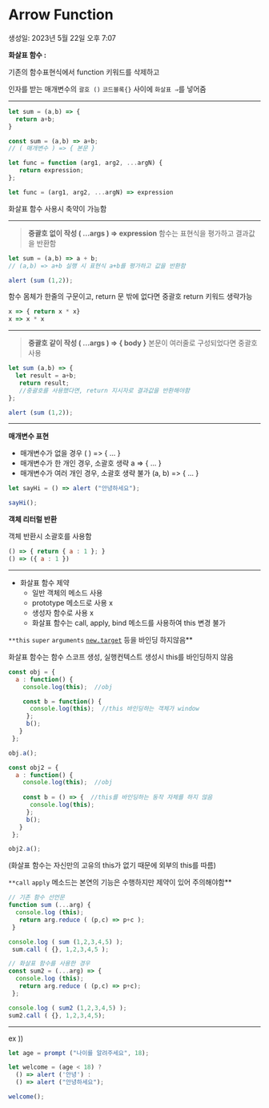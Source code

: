 # Arrow Function

생성일: 2023년 5월 22일 오후 7:07

**화살표 함수 :**

기존의 함수표현식에서  function  키워드를 삭제하고 

인자를 받는 매개변수의 `괄호 ()` `코드블록{}` 사이에 `화살표 ⇒`를 넣어줌

---

```jsx
let sum = (a,b) => {
  return a+b;
}

const sum = (a,b) => a+b;
// ( 매개변수 ) => { 본문 } 
```

```jsx
let func = function (arg1, arg2, ...argN) {
   return expression; 
};

let func = (arg1, arg2, ...argN) => expression
```

화살표 함수 사용시 축약이 가능함

---

> **중괄호 없이 작성 ( …args ) ⇒ expression**                                                                                     함수는 표현식을 평가하고 결과값을 반환함
> 

```jsx
let sum = (a,b) => a + b;
// (a,b) => a+b 실행 시 표현식 a+b를 평가하고 값을 반환함

alert (sum (1,2)); 
```

함수 몸체가 한줄의 구문이고, return 문 밖에 없다면 중괄호 return 키워드 생략가능

```jsx
x => { return x * x}
x => x * x
```

---

> **중괄호 같이 작성 ( …args ) ⇒ { body }**                                                                                         본문이 여러줄로 구성되었다면 중괄호 사용
> 

```jsx
let sum (a,b) => {
  let result = a+b;
   return result; 
   //중괄호를 사용했다면, return 지시자로 결과값을 반환해야함
};

alert (sum (1,2)); 
```

---

**매개변수 표현**

- 매개변수가 없을 경우  ( ) => { ... }
- 매개변수가 한 개인 경우,  소괄호 생략   a => { ... }
- 매개변수가 여러 개인 경우, 소괄호 생략 불가  (a, b) => { ... }

```jsx
let sayHi = () => alert ("안녕하세요");

sayHi();
```

**객체 리터럴 반환**

객체 반환시 소괄호를 사용함

```jsx
() => { return { a : 1 }; }
() => ({ a : 1 }) 
```

---

- 화살표 함수 제약
    - 일반 객체의 메소드 사용
    - prototype 메소드로 사용 x
    - 생성자 함수로 사용 x
    - 화살표 함수는 call, apply, bind 메소드를 사용하여 this 변경 불가

`**this`  `super`  `arguments`  [`new.target`](http://new.target) 등을 바인딩 하지않음**

화살표 함수는 함수 스코프 생성, 실행컨텍스트 생성시 this를 바인딩하지 않음

```jsx
const obj = {
  a : function() {
    console.log(this);  //obj

    const b = function() {
      console.log(this);  //this 바인딩하는 객체가 window
     };
     b();
   }
 };

obj.a();

const obj2 = {
  a : function() {
    console.log(this);  //obj
  
    const b = () => {  //this를 바인딩하는 동작 자체를 하지 않음
      console.log(this);
     };
     b();
   }
 };

obj2.a();
```

(화살표 함수는 자신만의 고유의 this가 없기 때문에 외부의 this를 따름)

`**call` `apply` 메소드는 본연의 기능은 수행하지만 제약이 있어 주의해야함**

```jsx
// 기존 함수 선언문
function sum (...arg) {
  console.log (this);
   return arg.reduce ( (p,c) => p+c );
 }

console.log ( sum (1,2,3,4,5) );
 sum.call ( {}, 1,2,3,4,5 );

// 화살표 함수를 사용한 경우
const sum2 = (...arg) => {
  console.log (this);
   return arg.reduce ( (p,c) => p+c);
 };

console.log ( sum2 (1,2,3,4,5) );
sum2.call ( {}, 1,2,3,4,5);
```

---

ex ))

```jsx
let age = prompt ("나이를 알려주세요", 18);

let welcome = (age < 18) ?
  () => alert ('안녕') :
  () => alert ("안녕하세요");

welcome();
```